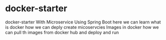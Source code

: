 # docker-starter
docker-starter With Microservice Using Spring Boot
here we can learn  what is docker how we can deply create  micoservcies Images in docker 
how we can pull th images from docker hub and deploy and run 
